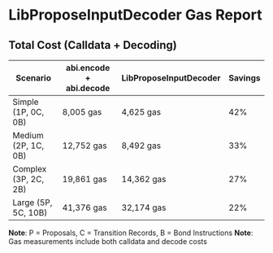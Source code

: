 # LibProposeInputDecoder Gas Report

## Total Cost (Calldata + Decoding)

| Scenario | abi.encode + abi.decode | LibProposeInputDecoder | Savings |
|----------|-------------------------|----------------------|---------|
| Simple (1P, 0C, 0B) | 8,005 gas | 4,625 gas | 42% |
| Medium (2P, 1C, 0B) | 12,752 gas | 8,492 gas | 33% |
| Complex (3P, 2C, 2B) | 19,861 gas | 14,362 gas | 27% |
| Large (5P, 5C, 10B) | 41,376 gas | 32,174 gas | 22% |

**Note**: P = Proposals, C = Transition Records, B = Bond Instructions
**Note**: Gas measurements include both calldata and decode costs
